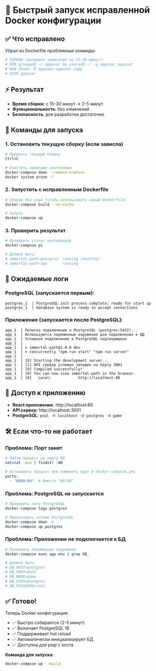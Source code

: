 # 🚀 Быстрый запуск исправленной Docker конфигурации

## ✅ Что исправлено

Убрал из Dockerfile проблемные команды:
```dockerfile
# УБРАНО (вызывало зависание на 15-30 минут):
# RUN groupadd -r appuser && useradd -r -g appuser appuser
# RUN chown -R appuser:appuser /app
# USER appuser
```

## ⚡ Результат

- **Время сборки**: с 15-30 минут → 2-5 минут
- **Функциональность**: без изменений
- **Безопасность**: для разработки достаточно

## 🚀 Команды для запуска

### 1. Остановить текущую сборку (если зависла)
```bash
# Прервать текущую сборку
Ctrl+C

# Очистить зависшие контейнеры
docker-compose down --remove-orphans
docker system prune -f
```

### 2. Запустить с исправленным Dockerfile
```bash
# Сборка без кэша (чтобы использовать новый Dockerfile)
docker-compose build --no-cache

# Запуск
docker-compose up
```

### 3. Проверить результат
```bash
# Проверить статус контейнеров
docker-compose ps

# Должно быть:
# immortal-path-postgres  running (healthy)
# immortal-path-app       running
```

## 🎯 Ожидаемые логи

### PostgreSQL (запускается первым):
```
postgres_1  | PostgreSQL init process complete; ready for start up
postgres_1  | database system is ready to accept connections
```

### Приложение (запускается после PostgreSQL):
```
app_1  | Попытка подключения к PostgreSQL (postgres:5432)...
app_1  | Используются переменные окружения для подключения к БД
app_1  | Успешное подключение к PostgreSQL подтверждено
app_1  | 
app_1  | > immortal-path@1.0.0 dev
app_1  | > concurrently "npm run start" "npm run server"
app_1  | 
app_1  | [0] Starting the development server...
app_1  | [1] API сервер успешно запущен на порту 3001
app_1  | [0] Compiled successfully!
app_1  | [0] You can now view immortal-path in the browser.
app_1  | [0]   Local:            http://localhost:80
```

## 🔗 Доступ к приложению

- **React приложение**: http://localhost:80
- **API сервер**: http://localhost:3001
- **PostgreSQL**: `psql -h localhost -U postgres -d game`

## 🛠️ Если что-то не работает

### Проблема: Порт занят
```bash
# Найти процесс на порту 80
netstat -ano | findstr :80

# Остановить процесс или изменить порт в docker-compose.yml
ports:
  - "8080:80"  # Вместо "80:80"
```

### Проблема: PostgreSQL не запускается
```bash
# Проверить логи PostgreSQL
docker-compose logs postgres

# Пересоздать volume PostgreSQL
docker-compose down -v
docker-compose up postgres
```

### Проблема: Приложение не подключается к БД
```bash
# Проверить переменные окружения
docker-compose exec app env | grep DB_

# Должно быть:
# DB_HOST=postgres
# DB_PORT=5432
# DB_NAME=game
# DB_USER=postgres
# DB_PASSWORD=root
```

## ✅ Готово!

Теперь Docker конфигурация:
- ✅ Быстро собирается (2-5 минут)
- ✅ Включает PostgreSQL 16
- ✅ Поддерживает hot reload
- ✅ Автоматически инициализирует БД
- ✅ Доступна для psql с хоста

**Команда для запуска:**
```bash
docker-compose up --build